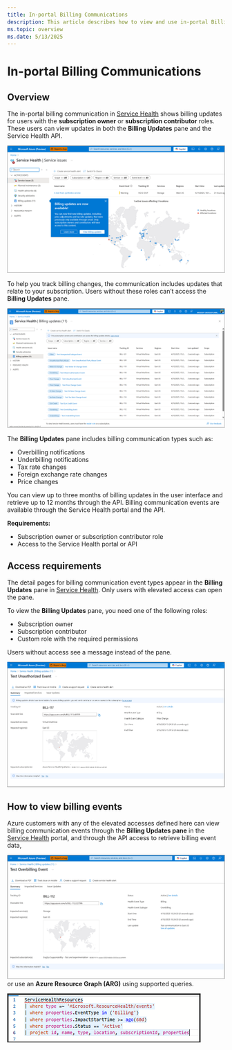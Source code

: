 ```yaml
---
title: In-portal Billing Communications
description: This article describes how to view and use in-portal Billing communications
ms.topic: overview
ms.date: 5/13/2025
---
```


# In-portal Billing Communications

## Overview

The in-portal billing communication in [Service Health](service-health-overview.md) shows billing updates for users with the **subscription owner** or **subscription contributor** roles. These users can view updates in both the **Billing Updates** pane and the Service Health API.

![Screenshot of in-portal billing main pane.](./media/billing-elevated-access/in-portal-billing-main.png "In-portal billing main pane.")

To help you track billing changes, the communication includes updates that relate to your subscription. Users without these roles can’t access the **Billing Updates** pane.

![Screenshot of in-portal billing main pane with more information.](./media/billing-elevated-access/in-portal-billing-2.png "Billing communication events.")

The **Billing Updates** pane includes billing communication types such as:

- Overbilling notifications
- Underbilling notifications
- Tax rate changes
- Foreign exchange rate changes
- Price changes

You can view up to three months of billing updates in the user interface and retrieve up to 12 months through the API. Billing communication events are available through the Service Health portal and the API.

**Requirements:**

- Subscription owner or subscription contributor role
- Access to the Service Health portal or API



## Access requirements

The detail pages for billing communication event types appear in the **Billing Updates** pane in [Service Health](service-health-overview.md). Only users with elevated access can open the pane.

To view the **Billing Updates** pane, you need one of the following roles:

- Subscription owner
- Subscription contributor
- Custom role with the required permissions

Users without access see a message instead of the pane.

![Screenshot of no in-portal billing access.](./media/billing-elevated-access/in-portal-billing-access.png "No access to billing event details.")

## How to view billing events

Azure customers with any of the elevated accesses defined here can view billing communication events through the **Billing Updates pane**  in the [Service Health](service-health-overview.md) portal, and through the API access to retrieve billing event data,
  
  ![Screenshot of the in-portal billing details.](./media/billing-elevated-access/in-portal-billing-details.png "Billing event details.")
or use an **Azure Resource Graph (ARG)** using supported queries.
  
  ![Screenshot of the in-portal billing argument query.](./media/billing-elevated-access/in-portal-billing-azure-resource-graph-query.png "sample azure graph query.")
